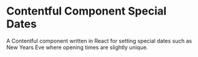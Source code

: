# Contentful Component Special Dates

A Contentful component written in React for setting special dates such as New Years Eve where opening times are slightly unique.
